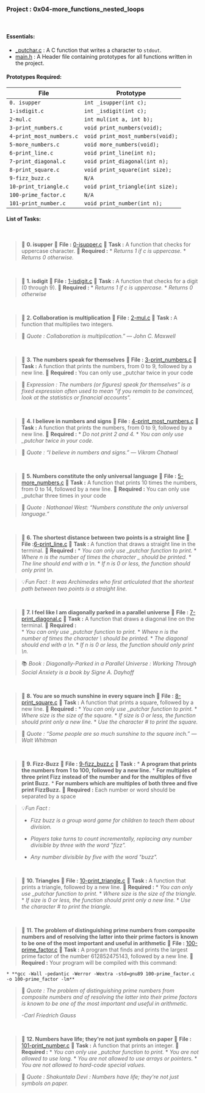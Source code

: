 <h3>Project : 0x04-more_functions_nested_loops</h3>
<br>

<h4>Essentials:</h4>

* [_putchar.c](./_putchar.c) : A C function that writes a character to `stdout`.
* [main.h](./main.h) : A Header file containing prototypes for all functions written in the project.

<h4>Prototypes Required:</h4>

| File                        | Prototype                                                      |
| ----------------------------| ---------------------------------------------------------------|
| `0. isupper`                | `int _isupper(int c);`                                         |
| `1-isdigit.c`               | `int _isdigit(int c);`                                         |
| `2-mul.c`                   | `int mul(int a, int b);`                                       |
| `3-print_numbers.c`         | `void print_numbers(void);`                                    |
| `4-print_most_numbers.c`    | `void print_most_numbers(void);`                               |
| `5-more_numbers.c`          | `void more_numbers(void);`                                     |
| `6-print_line.c`            | `void print_line(int n);`                                      |
| `7-print_diagonal.c`        | `void print_diagonal(int n);`                                  |
| `8-print_square.c`          | `void print_square(int size);`                                 |
| `9-fizz_buzz.c`             | `N/A`                                                          |
| `10-print_triangle.c`       | `void print_triangle(int size);`                               |
| `100-prime_factor.c`        | `N/A`                                                          |
| `101-print_number.c`        | `void print_number(int n);`                                    |

<h4>List of Tasks:</h4>
<br>

> 📁 **0. isupper**
> 💾 **File :** [0-isupper.c](./0-isupper.c)
> 📑 **Task :** A function that checks for uppercase character.
> 📝 **Required :**
      * *Returns 1 if c is uppercase.*
      * *Returns 0 otherwise.*
<br>

> 📁 **1. isdigit**
> 💾 **File :** [1-isdigit.c](./1-isdigit.c)
> 📑 **Task :** A function that checks for a digit (0 through 9).
> 📝 **Required :**
      * *Returns 1 if c is uppercase.*
      * *Returns 0 otherwise*
<br>
    
> 📁 **2. Collaboration is multiplication**
> 💾 **File :** [2-mul.c](./2-mul.c)
> 📑 **Task :** A function that multiplies two integers.
    
> 💬 *Quote : Collaboration is multiplication.” — John C. Maxwell*

<br>

> 📁 **3. The numbers speak for themselves**
> 💾 **File :** [3-print_numbers.c](./3-print_numbers.c)
> 📑 **Task :** A function that prints the numbers, from 0 to 9, followed by a new line.
> 📝 **Required :** You can only use _putchar twice in your code
    
> 💭 *Expression : The numbers (or figures) speak for themselves" is a fixed expression often used to mean "if you remain to be convinced, look at the statistics or financial accounts".*

<br>

> 📁 **4. I believe in numbers and signs**
> 💾 **File :** [4-print_most_numbers.c](./4-print_most_numbers.c)
> 📑 **Task :** A function that prints the numbers, from 0 to 9, followed by a new line.
> 📝 **Required :**
      * *Do not print 2 and 4.*
      * *You can only use _putchar twice in your code.*
      
> 💬 *Quote : “I believe in numbers and signs.” — Vikram Chatwal*

<br>

> 📁 **5. Numbers constitute the only universal language**
> 💾 **File :** [5-more_numbers.c](./5-more_numbers.c)
> 📑 **Task :** A function that prints 10 times the numbers, from 0 to 14, followed by a new line.
> 📝 **Required :** You can only use _putchar three times in your code
    
> 💬 *Quote : Nathanael West: “Numbers constitute the only universal language.”*

<br>

> 📁 **6. The shortest distance between two points is a straight line**
> 💾 **File :**[6-print_line.c](./6-print_line.c)
> 📑 **Task :** A function that draws a straight line in the terminal.
> 📝 **Required :**
      * *You can only use _putchar function to print.*
      * *Where n is the number of times the character _ should be printed.*
      * *The line should end with a \n.*
      * *If n is 0 or less, the function should only print \n.*
      
> 💡*Fun Fact : It was Archimedes who first articulated that the shortest path between two points is a straight line.*

<br>

> 📁 **7. I feel like I am diagonally parked in a parallel universe**
> 💾 **File :** [7-print_diagonal.c](./7-print_diagonal.c)
> 📑 **Task :** A function that draws a diagonal line on the terminal.
> 📝 **Required :**  
      * *You can only use _putchar function to print.*
      * *Where n is the number of times the character \ should be printed.*
      * *The diagonal should end with a \n.*
      * *If n is 0 or less, the function should only print \n.*
      
> 📚 *Book : Diagonally-Parked in a Parallel Universe : Working Through Social Anxiety is a book by Signe A. Dayhoff*

<br>

> 📁 **8. You are so much sunshine in every square inch**
> 💾 **File :** [8-print_square.c](./8-print_square.c)
> 📑 **Task :** A function that prints a square, followed by a new line.
> 📝 **Required :**
      * *You can only use _putchar function to print.*
      * *Where size is the size of the square.*
      * *If size is 0 or less, the function should print only a new line.*
      * *Use the character # to print the square.*
      
> 💬 *Quote : “Some people are so much sunshine to the square inch.” ― Walt Whitman*

<br>

> 📁 **9. Fizz-Buzz**
> 💾 **File :** [9-fizz_buzz.c](./9-fizz_buzz.c)
> 📑 **Task :**
      * **A program that prints the numbers from 1 to 100, followed by a new line.**
      * **For multiples of three print Fizz instead of the number and for the  multiples of five print Buzz.**
      * **For numbers which are multiples of both three and five print FizzBuzz.**
> 📝 **Required :** Each number or word should be separated by a space

> 💡*Fun Fact :*
>
> - *Fizz buzz is a group word game for children to teach them about division.*
> 
> - *Players take turns to count incrementally, replacing any number divisible by three with the word "fizz".*
> 
> - *Any number divisible by five with the word "buzz".*

<br>

> 📁 **10. Triangles**
> 💾 **File :** [10-print_triangle.c](./10-print_triangle.c)
> 📑 **Task :** A function that prints a triangle, followed by a new line.
> 📝 **Required :**
      * *You can only use _putchar function to print.*
      * *Where size is the size of the triangle.*
      * *If size is 0 or less, the function should print only a new line.*
      * *Use the character # to print the triangle.*
<br>
  
> 📁 **11. The problem of distinguishing prime numbers from composite numbers and of resolving the latter into their prime factors is known to be one of the most important and useful in arithmetic**
> 💾 **File :** [100-prime_factor.c](./100-prime_factor.c)
> 📑 **Task :** A program that finds and prints the largest prime factor of the number 612852475143, followed by a new line.
> 📝 **Required :** Your program will be compiled with this command:
        
    * **gcc -Wall -pedantic -Werror -Wextra -std=gnu89 100-prime_factor.c -o 100-prime_factor -lm**
    
> 💬 *Quote : The problem of distinguishing prime numbers from composite numbers and of resolving the latter into their prime factors is known to be one of the most important and useful in arithmetic.*
> 
> *-Carl Friedrich Gauss*

<br>

> 📁 **12. Numbers have life; they're not just symbols on paper**
> 💾 **File :** [101-print_number.c](./101-print_number.c)
> 📑 **Task :** A function that prints an integer.
> 📝 **Required :**
    * *You can only use _putchar function to print.*
    * *You are not allowed to use long.*
    * *You are not allowed to use arrays or pointers.*
    * *You are not allowed to hard-code special values.*
    
> 💬 *Quote : Shakuntala Devi : Numbers have life; they're not just symbols on paper.*
